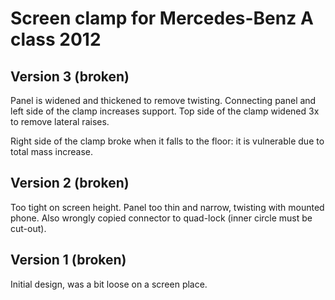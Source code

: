 # Screen clamp for Mercedes-Benz A class 2012

## Version 3 (broken)

Panel is widened and thickened to remove twisting. Connecting panel and left side of
the clamp increases support. Top side of the clamp widened 3x to remove lateral raises.

Right side of the clamp broke when it falls to the floor: it is vulnerable due to total
mass increase.

## Version 2 (broken)

Too tight on screen height. Panel too thin and narrow, twisting with mounted phone.
Also wrongly copied connector to quad-lock (inner circle must be cut-out).

## Version 1 (broken)

Initial design, was a bit loose on a screen place.
